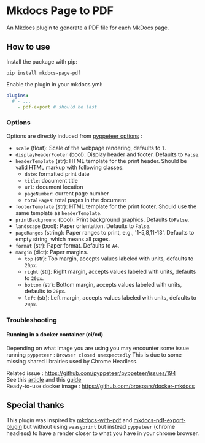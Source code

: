 # Mkdocs Page to PDF

An Mkdocs plugin to generate a PDF file for each MkDocs page.

## How to use

Install the package with pip:

```shell
pip install mkdocs-page-pdf
```

Enable the plugin in your mkdocs.yml:

```yaml
plugins:
  # - ...
    - pdf-export # should be last
```

### Options

Options are directly induced from [pyppeteer options](https://pyppeteer.github.io/pyppeteer/reference.html?highlight=pdf#pyppeteer.page.Page.pdf) :

* ``scale`` (float): Scale of the webpage rendering, defaults to ``1``.
* ``displayHeaderFooter`` (bool): Display header and footer.
  Defaults to ``False``.
* ``headerTemplate`` (str): HTML template for the print header. Should
  be valid HTML markup with following classes.
  * ``date``: formatted print date
  * ``title``: document title
  * ``url``: document location
  * ``pageNumber``: current page number
  * ``totalPages``: total pages in the document
* ``footerTemplate`` (str): HTML template for the print footer. Should use the same template as ``headerTemplate``.
* ``printBackground`` (bool): Print background graphics. Defaults to``False``.
* ``landscape`` (bool): Paper orientation. Defaults to ``False``.
* ``pageRanges`` (string): Paper ranges to print, e.g., '1-5,8,11-13'. Defaults to empty string, which means all pages.
* ``format`` (str): Paper format. Defaults to ``A4``.
* ``margin`` (dict): Paper margins.
  * ``top`` (str): Top margin, accepts values labeled with units, defaults to ``20px``.
  * ``right`` (str): Right margin, accepts values labeled with units, defaults to ``20px``.
  * ``bottom`` (str): Bottom margin, accepts values labeled with units, defaults to ``20px``.
  * ``left`` (str): Left margin, accepts values labeled with units, defaults to ``20px``.

### Troubleshooting

#### Running in a docker container (ci/cd) 

Depending on what image you are using you may encounter some issue running `pyppeteer` : `Browser closed unexpectedly`
This is due to some missing shared librairies used by Chrome Headless. 

Related issue : https://github.com/pyppeteer/pyppeteer/issues/194  
See this [article](https://www.cloudsavvyit.com/13461/how-to-run-puppeteer-and-headless-chrome-in-a-docker-container/)
and this [guide](https://github.com/puppeteer/puppeteer/blob/main/docs/troubleshooting.md#running-puppeteer-in-docker)  
Ready-to-use docker image : https://github.com/brospars/docker-mkdocs

## Special thanks

This plugin was inspired by [mkdocs-with-pdf](https://github.com/orzih/mkdocs-with-pdf)
and [mkdocs-pdf-export-plugin](https://github.com/zhaoterryy/mkdocs-pdf-export-plugin)
but without using `weasyprint` but instead `pyppeteer` (chrome headless) to have a render 
closer to what you have in your chrome browser.

